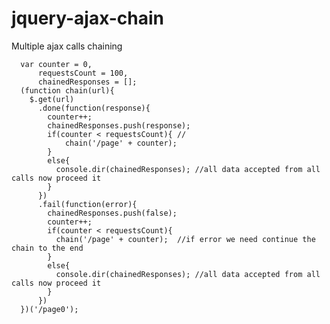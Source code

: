 jquery-ajax-chain
=================

Multiple ajax calls chaining

      var counter = 0,
          requestsCount = 100,
          chainedResponses = [];
      (function chain(url){
        $.get(url)
          .done(function(response){
            counter++;
            chainedResponses.push(response);
            if(counter < requestsCount){ //
                chain('/page' + counter);
            }
            else{
              console.dir(chainedResponses); //all data accepted from all calls now proceed it
            }
          })
          .fail(function(error){
            chainedResponses.push(false);
            counter++;
            if(counter < requestsCount){
              chain('/page' + counter);  //if error we need continue the chain to the end
            }
            else{
              console.dir(chainedResponses); //all data accepted from all calls now proceed it
            }
          })
      })('/page0');
